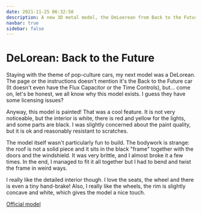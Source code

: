 ```yaml
---
date: 2021-11-25 06:32:58
description: A new 3D metal model, the DeLoerean from Back to the Future. It's a painted model with a lovely interior, nice colours for the lights and the characteristic doors.
navbar: true
sidebar: false
---
```


# DeLorean: Back to the Future

Staying with the theme of pop-culture cars, my next model was a DeLorean. The page or the instructions doesn't mention it's the Back to the Future car (It doesn't even have the Flux Capacitor or the Time Controls), but... come on, let's be honest, we all know why this model exists. I guess they have some licensing issues?

Anyway, this model is painted! That was a cool feature. It is not very noticeable, but the interior is white, there is red and yellow for the lights, and some parts are black. I was slightly concerned about the paint quality, but it is ok and reasonably resistant to scratches.

The model itself wasn't particularly fun to build. The bodywork is strange: the roof is not a solid piece and it sits in the black "frame" together with the doors and the windshield. It was very brittle, and I almost broke it a few times. In the end, I managed to fit it all together but I had to bend and twist the frame in weird ways.

I really like the detailed interior though. I love the seats, the wheel and there is even a tiny hand-brake! Also, I really like the wheels, the rim is slightly concave and white, which gives the model a nice touch.

[Official model](https://www.metalearth.com/delorean)

<Gallery :images="[
    {image: '/images/1.jpg', thumbnail: '/images/1.jpg', title: 'text', width: 3840, height: 2160},
    {image: '/images/2.jpg', thumbnail: '/images/2.jpg', title: 'another text' , width: 3840, height: 2160}
]"/>
